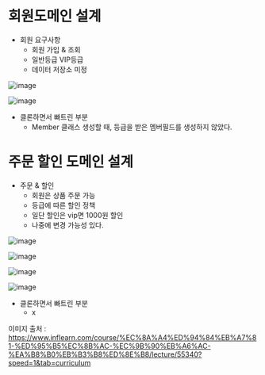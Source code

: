# 회원도메인 설계

- 회원 요구사항
  - 회원 가입 & 조회
  - 일반등급 VIP등급
  - 데이터 저장소 미정

![image](https://user-images.githubusercontent.com/74579808/127094168-2134763a-78c4-400d-9ce6-b5093e6b495d.png)

![image](https://user-images.githubusercontent.com/74579808/127094611-0ad6a8da-c3cb-45ef-89f1-748813f1ee59.png)

- 클론하면서 빠트린 부분
  - Member 클래스 생성할 때, 등급을 받은 멤버필드를 생성하지 않았다. 

# 주문 할인 도메인 설계

  - 주문 & 할인
    - 회원은 상품 주문 가능
    - 등급에 따른 할인 정책
    - 일단 할인은 vip면 1000원 할인
    - 나중에 변경 가능성 있다.

![image](https://user-images.githubusercontent.com/74579808/127094611-0ad6a8da-c3cb-45ef-89f1-748813f1ee59.png)

![image](https://user-images.githubusercontent.com/74579808/127096122-c281ea8b-2415-4d17-b685-a5ade5034f47.png)

![image](https://user-images.githubusercontent.com/74579808/127096138-ffe7f85f-5b1b-49be-8c64-6f2d26fcd3d1.png)

![image](https://user-images.githubusercontent.com/74579808/127096162-ab668858-8e0d-48e0-9923-2184c46ff499.png)

- 클론하면서 빠트린 부분
  - x

이미지 출처 : https://www.inflearn.com/course/%EC%8A%A4%ED%94%84%EB%A7%81-%ED%95%B5%EC%8B%AC-%EC%9B%90%EB%A6%AC-%EA%B8%B0%EB%B3%B8%ED%8E%B8/lecture/55340?speed=1&tab=curriculum
